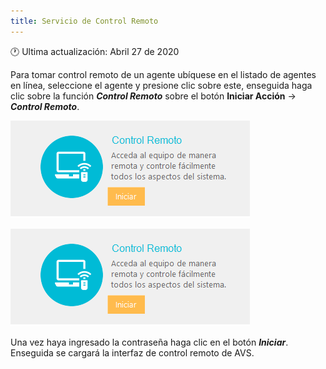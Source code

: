 ```yaml
---
title: Servicio de Control Remoto
---
```


🕐 Ultima actualización: Abril 27 de 2020

Para tomar control remoto de un agente ubíquese en el listado de agentes en línea, seleccione el agente y presione clic sobre este, enseguida haga clic sobre la función **_Control Remoto_** sobre el botón **Iniciar Acción** ->  **_Control Remoto_**.


![control_re_1](styleguide/images/control_re_1.png)


![control_re_2](styleguide/images/control_re_1.png)



Una vez haya ingresado la contraseña haga clic en el botón **_Iniciar_**. Enseguida se cargará la interfaz de control remoto de AVS.